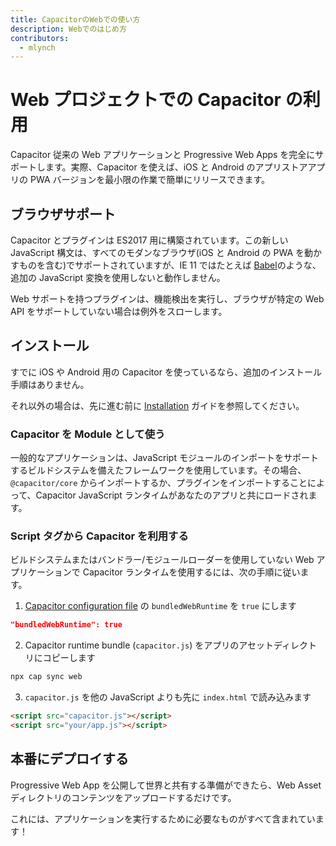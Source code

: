 ```yaml
---
title: CapacitorのWebでの使い方
description: Webでのはじめ方
contributors:
  - mlynch
---
```


# Web プロジェクトでの Capacitor の利用

Capacitor 従来の Web アプリケーションと Progressive Web Apps を完全にサポートします。実際、Capacitor を使えば、iOS と Android のアプリストアアプリの PWA バージョンを最小限の作業で簡単にリリースできます。

## ブラウザサポート

Capacitor とプラグインは ES2017 用に構築されています。この新しい JavaScript 構文は、すべてのモダンなブラウザ(iOS と Android の PWA を動かすものを含む)でサポートされていますが、IE 11 ではたとえば [Babel](https://babeljs.io)のような、追加の JavaScript 変換を使用しないと動作しません。

Web サポートを持つプラグインは、機能検出を実行し、ブラウザが特定の Web API をサポートしていない場合は例外をスローします。

## インストール

すでに iOS や Android 用の Capacitor を使っているなら、追加のインストール手順はありません。

それ以外の場合は、先に進む前に [Installation](/docs/getting-started/) ガイドを参照してください。

### Capacitor を Module として使う

一般的なアプリケーションは、JavaScript モジュールのインポートをサポートするビルドシステムを備えたフレームワークを使用しています。その場合、 `@capacitor/core` からインポートするか、プラグインをインポートすることによって、Capacitor JavaScript ランタイムがあなたのアプリと共にロードされます。

### Script タグから Capacitor を利用する

ビルドシステムまたはバンドラー/モジュールローダーを使用していない Web アプリケーションで Capacitor ランタイムを使用するには、次の手順に従います。

1. [Capacitor configuration file](/docs/v3/config) の `bundledWebRuntime` を `true` にします

```json
"bundledWebRuntime": true
```

2. Capacitor runtime bundle (`capacitor.js`) をアプリのアセットディレクトリにコピーします

```bash
npx cap sync web
```

3. `capacitor.js` を他の JavaScript よりも先に `index.html` で読み込みます

```html
<script src="capacitor.js"></script>
<script src="your/app.js"></script>
```

## 本番にデプロイする

Progressive Web App を公開して世界と共有する準備ができたら、Web Asset ディレクトリのコンテンツをアップロードするだけです。

これには、アプリケーションを実行するために必要なものがすべて含まれています！
